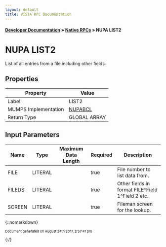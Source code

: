 ```yaml
---
layout: default
title: VISTA RPC Documentation
---
```


#### [Developer Documentation](../index) &#187; [Native RPCs](TableOfContents) &#187; NUPA LIST2<br/>
# NUPA LIST2

List of all entries from a file including other fields.

## Properties

Property | Value
--- | ---
Label | LIST2
MUMPS Implementation | [NUPABCL](http://code.osehra.org/dox/Routine_NUPABCL_source.html)
Return Type | GLOBAL ARRAY


## Input Parameters

Name | Type | Maximum Data Length | Required | Description
--- | --- | --- | --- | ---
FILE | LITERAL |  | true | File number to list data from.
FILEDS | LITERAL |  | true | Other fields in format FILE^Field 1^Field 2 etc.
SCREEN | LITERAL |  | true | Fileman screen for the lookup.



{::nomarkdown} <br/><p style="font-size: 11px">Document generated on August 24th 2017, 2:57:41 pm</p>{:/}